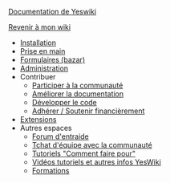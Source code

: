 [Documentation de Yeswiki](/docs/fr/README.md ':id=title')

[Revenir à mon wiki](/ ':id=back')

- [Installation](/docs/fr/webmaster.md)
- [Prise en main](/docs/fr/prise-en-main.md)
- [Formulaires (bazar)](/docs/fr/bazar.md)
- [Administration](/docs/fr/admin.md)
- Contribuer
  - [Participer à la communauté](/docs/fr/communaute.md)
  - [Améliorer la documentation](/docs/fr/documentation.md)
  - [Développer le code](/docs/fr/dev.md)
  - [Adhérer / Soutenir financièrement](/docs/fr/asso-finances.md)
- [Extensions](/ ':id=extensions-links')
- Autres espaces
  - [Forum d'entraide](https://forum.yeswiki.net/)
  - [Tchat d'équipe avec la communauté](https://framateam.org/signup_user_complete/?id=iwtotxo7rpgsudhq63wxytaeoo)
  - [Tutoriels "Comment faire pour"](https://yeswiki.net/?Tutoriels-videos)
  - [Vidéos tutoriels et autres infos YesWiki](https://videos.yeswiki.net/video-channels/yeswiki/videos)
  - [Formations](https://yeswiki.net/?SeFormer)
  <!-- * Langue
  - [Francais](/docs/fr/)
  - [Anglais](/docs/en/) -->
